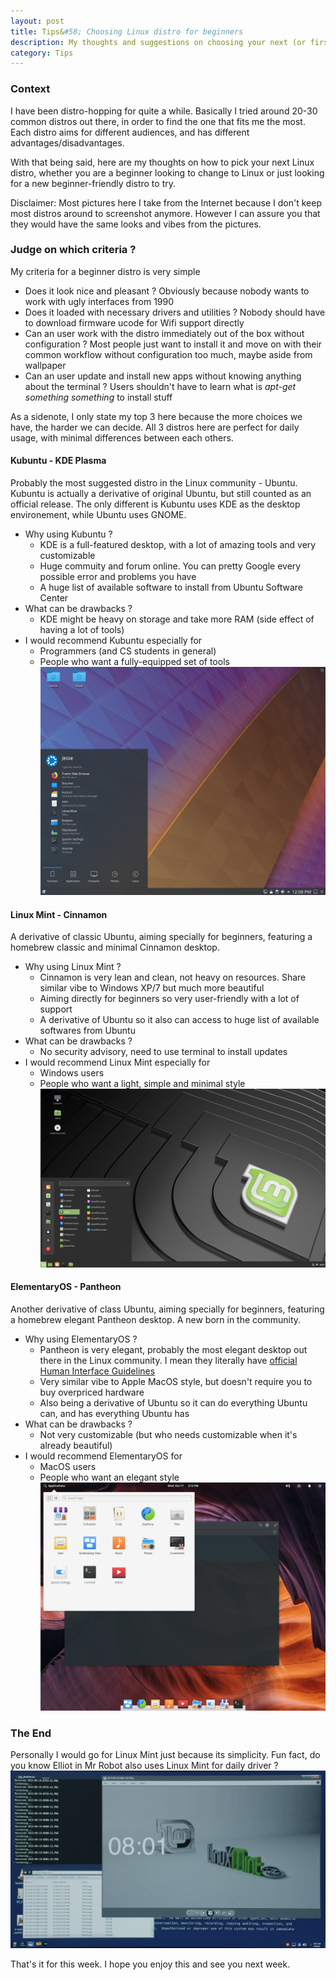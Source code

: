 ```yaml
---
layout: post
title: Tips&#58; Choosing Linux distro for beginners
description: My thoughts and suggestions on choosing your next (or first) Linux distro for beginners.
category: Tips
---
```


### Context

I have been distro-hopping for quite a while.
Basically I tried around 20-30 common distros out there, in order to find the one that fits me the most.
Each distro aims for different audiences, and has different advantages/disadvantages.

With that being said, here are my thoughts on how to pick your next Linux distro, whether you are a beginner looking to change to Linux or just looking for a new beginner-friendly distro to try.

Disclaimer: Most pictures here I take from the Internet because I don't keep most distros around to screenshot anymore.
However I can assure you that they would have the same looks and vibes from the pictures.

### Judge on which criteria ?

My criteria for a beginner distro is very simple
- Does it look nice and pleasant ? Obviously because nobody wants to work with ugly interfaces from 1990
- Does it loaded with necessary drivers and utilities ? Nobody should have to download firmware ucode for Wifi support directly
- Can an user work with the distro immediately out of the box without configuration ? Most people just want to install it and move on with their common workflow without configuration too much, maybe aside from wallpaper
- Can an user update and install new apps without knowing anything about the terminal ? Users shouldn't have to learn what is *apt-get something something* to install stuff

As a sidenote, I only state my top 3 here because the more choices we have, the harder we can decide.
All 3 distros here are perfect for daily usage, with minimal differences between each others.

#### Kubuntu - KDE Plasma

Probably the most suggested distro in the Linux community - Ubuntu.
Kubuntu is actually a derivative of original Ubuntu, but still counted as an official release.
The only different is Kubuntu uses KDE as the desktop environement, while Ubuntu uses GNOME.
- Why using Kubuntu ?
    + KDE is a full-featured desktop, with a lot of amazing tools and very customizable
    + Huge commuity and forum online. You can pretty Google every possible error and problems you have
    + A huge list of available software to install from Ubuntu Software Center
- What can be drawbacks ?
    + KDE might be heavy on storage and take more RAM (side effect of having a lot of tools)
- I would recommend Kubuntu especially for
    + Programmers (and CS students in general)
    + People who want a fully-equipped set of tools
![Online](/assets/06-1.png)

#### Linux Mint - Cinnamon

A derivative of classic Ubuntu, aiming specially for beginners, featuring a homebrew classic and minimal Cinnamon desktop.
- Why using Linux Mint ?
    + Cinnamon is very lean and clean, not heavy on resources. Share similar vibe to Windows XP/7 but much more beautiful
    + Aiming directly for beginners so very user-friendly with a lot of support
    + A derivative of Ubuntu so it also can access to huge list of available softwares from Ubuntu
- What can be drawbacks ?
    + No security advisory, need to use terminal to install updates
- I would recommend Linux Mint especially for
    + Windows users
    + People who want a light, simple and minimal style
![Online](/assets/06-2.png)

#### ElementaryOS - Pantheon

Another derivative of class Ubuntu, aiming specially for beginners, featuring a homebrew elegant Pantheon desktop.
A new born in the community.
- Why using ElementaryOS ?
    + Pantheon is very elegant, probably the most elegant desktop out there in the Linux community. I mean they literally have [official Human Interface Guidelines](https://elementary.io/docs/human-interface-guidelines)
    + Very similar vibe to Apple MacOS style, but doesn't require you to buy overpriced hardware
    + Also being a derivative of Ubuntu so it can do everything Ubuntu can, and has everything Ubuntu has
- What can be drawbacks ?
    + Not very customizable (but who needs customizable when it's already beautiful)
- I would recommend ElementaryOS for
    + MacOS users
    + People who want an elegant style
![Online](/assets/06-3.png)

### The End

Personally I would go for Linux Mint just because its simplicity.
Fun fact, do you know Elliot in Mr Robot also uses Linux Mint for daily driver ?
![Online](/assets/06-4.png)

That's it for this week.
I hope you enjoy this and see you next week.
